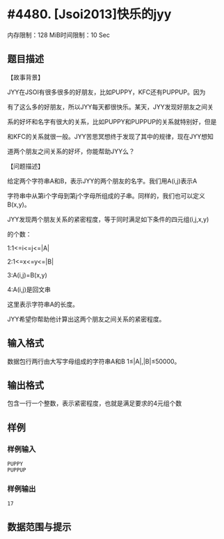 # #4480. [Jsoi2013]快乐的jyy

内存限制：128 MiB时间限制：10 Sec

## 题目描述

【故事背景】

JYY在JSOI有很多很多的好朋友，比如PUPPY，KFC还有PUPPUP。因为

有了这么多的好朋友，所以JYY每天都很快乐。某天，JYY发现好朋友之间关

系的好坏和名字有很大的关系，比如PUPPY和PUPPUP的关系就特别好，但是

和KFC的关系就很一般。JYY苦思冥想终于发现了其中的规律，现在JYY想知

道两个朋友之间关系的好坏，你能帮助JYY么？

【问题描述】

给定两个字符串A和B，表示JYY的两个朋友的名字。我们用A(i,j)表示A

字符串中从第i个字母到第j个字母所组成的子串。同样的，我们也可以定义B(x,y)。

JYY发现两个朋友关系的紧密程度，等于同时满足如下条件的四元组(i,j,x,y)

的个数：

1:1<=i<=j<=|A|

2:1<=x<=y<=|B|

3:A(i,j)=B(x,y)

4:A(i,j)是回文串

这里表示字符串A的长度。

JYY希望你帮助他计算出这两个朋友之间关系的紧密程度。

## 输入格式

数据包行两行由大写字母组成的字符串A和B
1&le;|A|,|B|&le;50000。

## 输出格式

包含一行一个整数，表示紧密程度，也就是满足要求的4元组个数

## 样例

### 样例输入

    
    PUPPY
    PUPPUP
    

### 样例输出

    
    17
    

## 数据范围与提示
